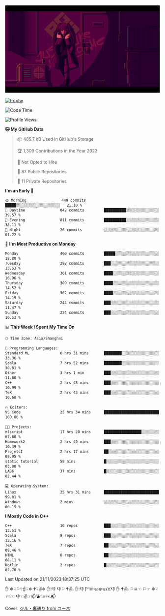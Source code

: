 ![](imgs/main.png)

[![trophy](https://github-profile-trophy.vercel.app/?username=NeilKleistGao&theme=dracula)](https://github.com/ryo-ma/github-profile-trophy)

<!--START_SECTION:waka-->
![Code Time](http://img.shields.io/badge/Code%20Time-374%20hrs%204%20mins-blue)

![Profile Views](http://img.shields.io/badge/Profile%20Views-0-blue)

**🐱 My GitHub Data** 

> 📦 485.7 kB Used in GitHub's Storage 
 > 
> 🏆 1,309 Contributions in the Year 2023
 > 
> 🚫 Not Opted to Hire
 > 
> 📜 87 Public Repositories 
 > 
> 🔑 11 Private Repositories 
 > 
**I'm an Early 🐤** 

```text
🌞 Morning                449 commits         █████░░░░░░░░░░░░░░░░░░░░   21.10 % 
🌆 Daytime                842 commits         ██████████░░░░░░░░░░░░░░░   39.57 % 
🌃 Evening                811 commits         ██████████░░░░░░░░░░░░░░░   38.11 % 
🌙 Night                  26 commits          ░░░░░░░░░░░░░░░░░░░░░░░░░   01.22 % 
```
📅 **I'm Most Productive on Monday** 

```text
Monday                   400 commits         █████░░░░░░░░░░░░░░░░░░░░   18.80 % 
Tuesday                  288 commits         ███░░░░░░░░░░░░░░░░░░░░░░   13.53 % 
Wednesday                361 commits         ████░░░░░░░░░░░░░░░░░░░░░   16.96 % 
Thursday                 309 commits         ████░░░░░░░░░░░░░░░░░░░░░   14.52 % 
Friday                   302 commits         ████░░░░░░░░░░░░░░░░░░░░░   14.19 % 
Saturday                 244 commits         ███░░░░░░░░░░░░░░░░░░░░░░   11.47 % 
Sunday                   224 commits         ███░░░░░░░░░░░░░░░░░░░░░░   10.53 % 
```


📊 **This Week I Spent My Time On** 

```text
🕑︎ Time Zone: Asia/Shanghai

💬 Programming Languages: 
Standard ML              8 hrs 31 mins       ████████░░░░░░░░░░░░░░░░░   33.36 % 
Scala                    7 hrs 52 mins       ████████░░░░░░░░░░░░░░░░░   30.81 % 
Other                    3 hrs 1 min         ███░░░░░░░░░░░░░░░░░░░░░░   11.80 % 
C++                      2 hrs 48 mins       ███░░░░░░░░░░░░░░░░░░░░░░   10.99 % 
TeX                      2 hrs 43 mins       ███░░░░░░░░░░░░░░░░░░░░░░   10.68 % 

🔥 Editors: 
VS Code                  25 hrs 34 mins      █████████████████████████   100.00 % 

🐱‍💻 Projects: 
mlscript                 17 hrs 20 mins      █████████████████░░░░░░░░   67.80 % 
Homework2                2 hrs 40 mins       ███░░░░░░░░░░░░░░░░░░░░░░   10.49 % 
ProjetcI                 2 hrs 17 mins       ██░░░░░░░░░░░░░░░░░░░░░░░   08.95 % 
static tutorial          58 mins             █░░░░░░░░░░░░░░░░░░░░░░░░   03.80 % 
LAB6                     37 mins             █░░░░░░░░░░░░░░░░░░░░░░░░   02.44 % 

💻 Operating System: 
Linux                    25 hrs 31 mins      █████████████████████████   99.81 % 
Windows                  2 mins              ░░░░░░░░░░░░░░░░░░░░░░░░░   00.19 % 
```

**I Mostly Code in C++** 

```text
C++                      10 repos            ███░░░░░░░░░░░░░░░░░░░░░░   13.51 % 
Scala                    9 repos             ███░░░░░░░░░░░░░░░░░░░░░░   12.16 % 
TeX                      7 repos             ██░░░░░░░░░░░░░░░░░░░░░░░   09.46 % 
HTML                     6 repos             ██░░░░░░░░░░░░░░░░░░░░░░░   08.11 % 
Kotlin                   2 repos             █░░░░░░░░░░░░░░░░░░░░░░░░   02.70 % 
```




 Last Updated on 21/11/2023 18:37:25 UTC
<!--END_SECTION:waka-->

✋ ❄☟⚐🕆☝☟❄ 🕈☟✌❄ ✋🕯👎 👎⚐ 🕈✌💧 ✋🕯👎 🏱☼☜❄☜☠👎 ✋ 🕈✌💧 ⚐☠☜ ⚐☞ ❄☟⚐💧☜ 👎☜✌☞📫💣🕆❄☜💧📬

Cover: [ジル・裏通り from ユーネ](https://www.pixiv.net/artworks/62127066)
